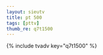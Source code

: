```yaml
--- 
layout: sieutv
title: pt 500
tags: [pttv]
thumb_re: q7t1500
---
```

{% include tvadv key="q7t1500" %} 
